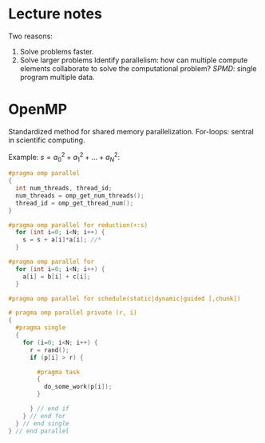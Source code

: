 # Lecture notes
Two reasons:
1. Solve problems faster.
2. Solve larger problems
Identify parallelism: how can multiple compute elements collaborate to solve the computational problem?
*SPMD*: single program multiple data.
# OpenMP
Standardized method for shared memory parallelization.
For-loops: sentral in scientific computing.

Example: $s = a_0^2 + a_1^2 + ... + a_N^2$:
```C
#pragma omp parallel
{
  int num_threads, thread_id;
  num_threads = omp_get_num_threads();
  thread_id = omp_get_thread_num();
}

#pragma omp parallel for reduction(+:s)
  for (int i=0; i<N; i++) {
    s = s + a[i]*a[i]; //*
  }

#pragma omp parallel for
  for (int i=0; i<N; i++) {
    a[i] = b[i] + c[i];
  }

#pragma omp parallel for schedule(static|dynamic|guided [,chunk])

# pragma omp parallel private (r, i)
{
  #pragma single
  {
    for (i=0; i<N; i++) {
      r = rand();
      if (p[i] > r) {

        #pragma task
        {
          do_some_work(p[i]);
        }

      } // end if
    } // end for
  } // end single
} // end parallel
```
